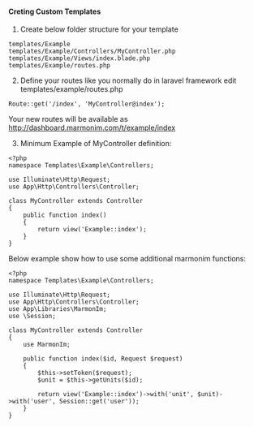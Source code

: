 #### Creting Custom Templates
1. Create below folder structure for your template
```
templates/Example
templates/Example/Controllers/MyController.php
templates/Example/Views/index.blade.php
templates/Example/routes.php
```
2. Define your routes like you normally do in laravel framework
edit templates/example/routes.php
```
Route::get('/index', 'MyController@index');
```
Your new routes will be available as http://dashboard.marmonim.com/t/example/index

3. Minimum Example of MyController definition:

```
<?php
namespace Templates\Example\Controllers;

use Illuminate\Http\Request;
use App\Http\Controllers\Controller;

class MyController extends Controller
{
    public function index()
    {
        return view('Example::index');
    }
}
```

Below example show how to use some additional marmonim functions:

```
<?php
namespace Templates\Example\Controllers;

use Illuminate\Http\Request;
use App\Http\Controllers\Controller;
use App\Libraries\MarmonIm;
use \Session;

class MyController extends Controller
{
 	use MarmonIm;

    public function index($id, Request $request)
    {
        $this->setToken($request);
        $unit = $this->getUnits($id);

        return view('Example::index')->with('unit', $unit)->with('user', Session::get('user'));
    }
}
```
